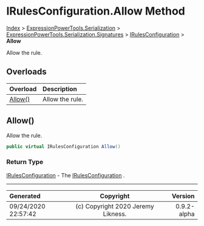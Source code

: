 ﻿# IRulesConfiguration.Allow Method

[Index](../index.md) > [ExpressionPowerTools.Serialization](ExpressionPowerTools.Serialization.a.md) > [ExpressionPowerTools.Serialization.Signatures](ExpressionPowerTools.Serialization.Signatures.n.md) > [IRulesConfiguration](ExpressionPowerTools.Serialization.Signatures.IRulesConfiguration.i.md) > **Allow**

Allow the rule.

## Overloads

| Overload | Description |
| :-- | :-- |
| [Allow()](#allow) | Allow the rule. |
## Allow()

Allow the rule.

```csharp
public virtual IRulesConfiguration Allow()
```

### Return Type

 [IRulesConfiguration](ExpressionPowerTools.Serialization.Signatures.IRulesConfiguration.i.md)  - The [IRulesConfiguration](ExpressionPowerTools.Serialization.Signatures.IRulesConfiguration.i.md) .



---

| Generated | Copyright | Version |
| :-- | :-: | --: |
| 09/24/2020 22:57:42 | (c) Copyright 2020 Jeremy Likness. | 0.9.2-alpha |
